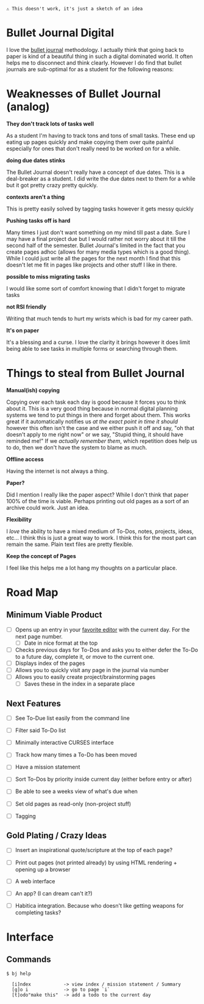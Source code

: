 ```
⚠️ This doesn't work, it's just a sketch of an idea
```

# Bullet Journal Digital

I love the [bullet journal](http://bulletjournal.com/) methodology. I actually think that going back to paper is kind of a beautiful thing in such a digital dominated world. It often helps me to disconnect and think clearly. However I do find that bullet journals are sub-optimal for as a student for the following reasons:

# Weaknesses of Bullet Journal (analog)

__They don't track lots of tasks well__

As a student I'm having to track tons and tons of small tasks. These end up eating up pages quickly and make copying them over quite painful especially for ones that don't really need to be worked on for a while.

__doing due dates stinks__

The Bullet Journal doesn't really have a concept of due dates. This is a deal-breaker as a student. I did write the due dates next to them for a while but it got pretty crazy pretty quickly.

__contexts aren't a thing__

This is pretty easily solved by tagging tasks however it gets messy quickly

__Pushing tasks off is hard__

Many times I just don't want something on my mind till past a date. Sure I may have a final project due but I would rather not worry about it till the second half of the semester. Bullet Journal's limited in the fact that you create pages adhoc (allows for many media types which is a good thing). While I could just write all the pages for the next month I find that this doesn't let me fit in pages like projects and other stuff I like in there.

__possible to miss migrating tasks__

I would like some sort of comfort knowing that I didn't forget to migrate tasks

__not RSI friendly__

Writing that much tends to hurt my wrists which is bad for my career path.

__It's on paper__

It's a blessing and a curse. I love the clarity it brings however it does limit being able to see tasks in multiple forms or searching through them. 


# Things to steal from Bullet Journal

__Manual(ish) copying__

Copying over each task each day is good because it forces you to think about it. This is a very good thing because in normal digital planning systems we tend to put things in there and forget about them. This works great if it automatically notifies us _at the exact point in time it should_ however this often isn't the case and we either push it off and say, "oh that doesn't apply to me right now" or we say, "Stupid thing, it should have reminded me!" If we _actually remember them_, which repetition does help us to do, then we don't have the system to blame as much.

__Offline access__

Having the internet is not always a thing.

__Paper?__

Did I mention I really like the paper aspect? While I don't think that paper 100% of the time is viable. Perhaps printing out old pages as a sort of an archive could work. Just an idea.

__Flexibility__

I _love_ the ability to have a mixed medium of To-Dos, notes, projects, ideas,
etc... I think this is just a great way to work. I think this for the most part can remain the same. Plain text files are pretty flexible.

__Keep the concept of Pages__

I feel like this helps me a lot hang my thoughts on a particular place.

# Road Map

## Minimum Viable Product

- [ ] Opens up an entry in your [favorite editor](www.vim.org) with the current day. For the next page number.
  - [ ] Date in nice format at the top
- [ ] Checks previous days for To-Dos and asks you to either defer the To-Do to a future day, complete it, or move to the current one.
- [ ] Displays index of the pages
- [ ] Allows you to quickly visit any page in the journal via number
- [ ] Allows you to easily create project/brainstorming pages
  - [ ] Saves these in the index in a separate place

## Next Features
- [ ] See To-Due list easily from the command line
- [ ] Filter said To-Do list
- [ ] Minimally interactive CURSES interface
- [ ] Track how many times a To-Do has been moved
- [ ] Have a mission statement
- [ ] Sort To-Dos by priority inside current day (either before entry or after)
- [ ] Be able to see a weeks view of what's due when
- [ ] Set old pages as read-only (non-project stuff)
- [ ] Tagging


## Gold Plating / Crazy Ideas

- [ ] Insert an inspirational quote/scripture at the top of each page?
- [ ] Print out pages (not printed already) by using HTML rendering + opening up a browser
- [ ] A web interface
- [ ] An app? (I can dream can't it?)
- [ ] Habitica integration. Because who doesn't like getting weapons for completing tasks?


# Interface

## Commands

```
$ bj help

  [i]ndex            -> view index / mission statement / Summary
  [g]o i             -> go to page `i`
  [t]odo"make this"  -> add a todo to the current day
```

